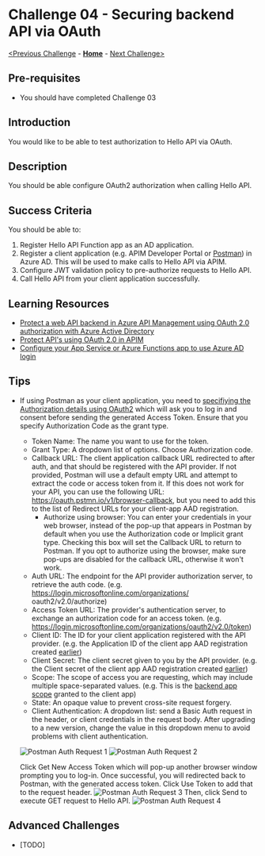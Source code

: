 # Challenge 04 - Securing backend API via OAuth


[<Previous Challenge](./Challenge-03.md) - **[Home](../readme.md)** - [Next Challenge>](./Challenge-05.md)

## Pre-requisites

- You should have completed Challenge 03

## Introduction

You would like to be able to test authorization to Hello API via OAuth.  


## Description
You should be able configure OAuth2 authorization when calling Hello API.


## Success Criteria

You should be able to:
1. Register Hello API Function app as an AD application.
1. Register a client application (e.g. APIM Developer Portal or [Postman](https://www.postman.com/)) in Azure AD.  This will be used to make calls to Hello API via APIM.
1. Configure JWT validation policy to pre-authorize requests to Hello API. 
1. Call Hello API from your client application successfully.


## Learning Resources
- [Protect a web API backend in Azure API Management using OAuth 2.0 authorization with Azure Active Directory](https://docs.microsoft.com/en-us/azure/api-management/api-management-howto-protect-backend-with-aad)
- [Protect API's using OAuth 2.0 in APIM](https://techcommunity.microsoft.com/t5/azure-paas-blog/protect-api-s-using-oauth-2-0-in-apim/ba-p/2309538)
- [Configure your App Service or Azure Functions app to use Azure AD login](https://docs.microsoft.com/en-us/azure/app-service/configure-authentication-provider-aad?toc=/azure/azure-functions/toc.json)
 


## Tips 
- If using Postman as your client application, you need to [specifiying the Authorization details using OAuth2](https://learning.postman.com/docs/sending-requests/authorization/#oauth-20) which will ask you to log in and consent before sending the generated Access Token.  Ensure that you specify Authorization Code as the grant type.
    - Token Name: The name you want to use for the token.
    - Grant Type: A dropdown list of options. Choose Authorization code.
    - Callback URL: The client application callback URL redirected to after auth, and that should be registered with the API provider. If not provided, Postman will use a default empty URL and attempt to extract the code or access token from it. If this does not work for your API, you can use the following URL: https://oauth.pstmn.io/v1/browser-callback, but you need to add this to the list of Redirect URLs for your client-app AAD registration.
        - Authorize using browser: You can enter your credentials in your web browser, instead of the pop-up that appears in Postman by default when you use the Authorization code or Implicit grant type. Checking this box will set the Callback URL to return to Postman. If you opt to authorize using the browser, make sure pop-ups are disabled for the callback URL, otherwise it won't work.
    - Auth URL: The endpoint for the API provider authorization server, to retrieve the auth code. (e.g. https://login.microsoftonline.com/organizations/   oauth2/v2.0/authorize)
    - Access Token URL: The provider's authentication server, to exchange an authorization code for an access token. (e.g. https://login.microsoftonline.com/organizations/oauth2/v2.0/token)
    - Client ID: The ID for your client application registered with the API provider. (e.g. the Application ID of the client app AAD registration created [earlier](https://docs.microsoft.com/en-us/azure/api-management/api-management-howto-protect-backend-with-aad#2-register-another-application-in-azure-ad-to-represent-a-client-application#:~:text=On%20the%20app%20Overview%20page%2C%20find%20the%20Application%20(client)%20ID%20value%20and%20record%20it%20for%20later.))
    - Client Secret: The client secret given to you by the API provider. (e.g. the Client secret of the client app AAD registration created [earlier](https://docs.microsoft.com/en-us/azure/api-management/api-management-howto-protect-backend-with-aad#2-register-another-application-in-azure-ad-to-represent-a-client-application##:~:text=Create%20a%20client%20secret%20for%20this%20application%20to%20use%20in%20a%20subsequent%20step.))
    - Scope: The scope of access you are requesting, which may include multiple space-separated values. (e.g. This is the [backend app scope](https://docs.microsoft.com/en-us/azure/api-management/api-management-howto-protect-backend-with-aad#2-register-another-application-in-azure-ad-to-represent-a-client-application###:~:text=Use%20the%20back-end%20app%20scope%20you%20created%20in%20the%20Default%20scope%20field) granted to the client app)
    - State: An opaque value to prevent cross-site request forgery. 
    - Client Authentication: A dropdown list: send a Basic Auth request in the header, or client credentials in the request body. After upgrading to a new  version, change the value in this dropdown menu to avoid problems with client authentication.

    ![Postman Auth Request 1](./images/Solution04_Postman_Auth_Request_1.jpg)
    ![Postman Auth Request 2](./images/Solution04_Postman_Auth_Request_2.jpg)

  Click Get New Access Token which will pop-up another browser window prompting you to log-in.  Once successful, you will redirected back to Postman, with the generated access token.  Click Use Token to add that to the request header.
    ![Postman Auth Request 3](./images/Solution04_Postman_Auth_Request_3.jpg)
  Then, click Send to execute GET request to Hello API.
    ![Postman Auth Request 4](./images/Solution04_Postman_Auth_Request_4.jpg)

## Advanced Challenges

- [TODO]
